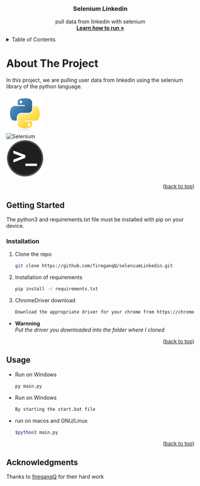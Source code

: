 <div name="readme-top"></div>

<!-- PROJECT LOGO -->
<br />
<div align="center">
  <h3 align="center">Selenium Linkedin</h3>

  <p align="center">
        pull data from linkedin with selenium
    <br />
    <a href="#getting-started"><strong>Learn how to run »</strong></a>
</div>

<!-- TABLE OF CONTENTS -->
<details>
  <summary>Table of Contents</summary>
  <ol>
  <li><a href="#about-the-project">About The Project</a></li>
    <li>
      <a href="#getting-started">Getting Started</a>
      <ul>
        <li><a href="#installation">Installation</a></li>
      </ul>
    </li>
    <li><a href="#usage">Usage</a></li>
    <li><a href="#acknowledgments">Acknowledgments</a></li>
  </ol>
</details>


# About The Project
In this project, we are pulling user data from linkedin using the selenium library of the python language.

<img alt="Python" width="100px" src="https://raw.githubusercontent.com/devicons/devicon/master/icons/python/python-original.svg" /> 
<br/>
<img alt="Selenium" width="100px" src="https://raw.githubusercontent.com/detain/svg-logos/780f25886640cef088af994181646db2f6b1a3f8/svg/selenium-logo.svg" />
<br/>
<img alt="Terminal" width="100px" src="https://raw.githubusercontent.com/github/explore/80688e429a7d4ef2fca1e82350fe8e3517d3494d/topics/terminal/terminal.png" />

<p align="right">(<a href="#readme-top">back to top</a>)</p>



<!-- GETTING STARTED -->
## Getting Started
The python3 and requirements.txt file must be installed with pip on your device.

### Installation

1. Clone the repo
   ```sh
   git clone https://github.com/fireganqQ/seleniumLinkedin.git
   ```
2. Installation of requirements
    ```sh
    pip install -r requirements.txt
    ```
3. ChromeDriver download
    ```sh
    Download the appropriate driver for your chrome from https://chromedriver.chromium.org/downloads
    ```
* **Warnning**<br>
    _Put the driver you downloaded into the folder where I cloned_

<p align="right">(<a href="#readme-top">back to top</a>)</p>



<!-- USAGE EXAMPLES -->
## Usage
* Run on Windows
    ```sh
    py main.py
    ```
* Run on Windows
  ```sh
  By starting the start.bat file
  ```

* run on macos and GNU/Linux
    ```sh
    $python3 main.py
    ```

<p align="right">(<a href="#readme-top">back to top</a>)</p>

<!-- ACKNOWLEDGMENTS -->
## Acknowledgments
Thanks to [fireganqQ](https://github.com/fireganqQ) for their hard work